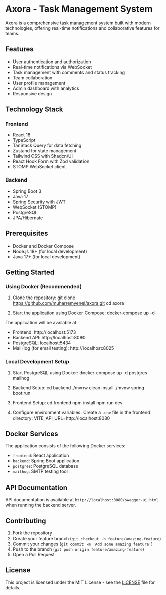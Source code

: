 # Axora - Task Management System

Axora is a comprehensive task management system built with modern technologies, offering real-time notifications and collaborative features for teams.

## Features

- User authentication and authorization
- Real-time notifications via WebSocket
- Task management with comments and status tracking
- Team collaboration
- User profile management
- Admin dashboard with analytics
- Responsive design

## Technology Stack

### Frontend
- React 18
- TypeScript
- TanStack Query for data fetching
- Zustand for state management
- Tailwind CSS with Shadcn/UI
- React Hook Form with Zod validation
- STOMP WebSocket client

### Backend
- Spring Boot 3
- Java 17
- Spring Security with JWT
- WebSocket (STOMP)
- PostgreSQL
- JPA/Hibernate

## Prerequisites

- Docker and Docker Compose
- Node.js 18+ (for local development)
- Java 17+ (for local development)

## Getting Started

### Using Docker (Recommended)

1. Clone the repository:
git clone https://github.com/muharremyenel/axora.git
cd axora

2. Start the application using Docker Compose:
docker-compose up -d

The application will be available at:
- Frontend: http://localhost:5173
- Backend API: http://localhost:8080
- PostgreSQL: localhost:5434
- MailHog (for email testing): http://localhost:8025

### Local Development Setup

1. Start PostgreSQL using Docker:
docker-compose up -d postgres mailhog

2. Backend Setup:
cd backend
./mvnw clean install
./mvnw spring-boot:run

3. Frontend Setup:
cd frontend
npm install
npm run dev

4. Configure environment variables:
Create a `.env` file in the frontend directory:
VITE_API_URL=http://localhost:8080

## Docker Services

The application consists of the following Docker services:

- `frontend`: React application
- `backend`: Spring Boot application
- `postgres`: PostgreSQL database
- `mailhog`: SMTP testing tool

## API Documentation

API documentation is available at `http://localhost:8080/swagger-ui.html` when running the backend server.

## Contributing

1. Fork the repository
2. Create your feature branch (`git checkout -b feature/amazing-feature`)
3. Commit your changes (`git commit -m 'Add some amazing feature'`)
4. Push to the branch (`git push origin feature/amazing-feature`)
5. Open a Pull Request

## License

This project is licensed under the MIT License - see the [LICENSE](LICENSE) file for details.
